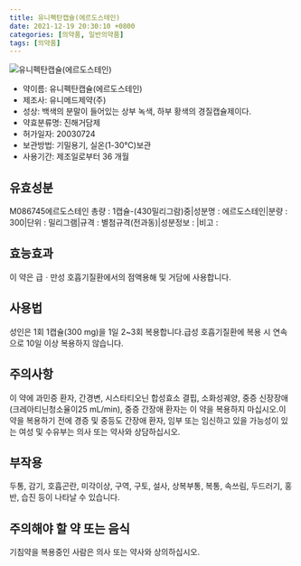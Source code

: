 ```yaml
---
title: 유니펙탄캡슐(에르도스테인)
date: 2021-12-19 20:30:10 +0800
categories: [의약품, 일반의약품]
tags: [의약품]
---
```

![유니펙탄캡슐(에르도스테인)](https://nedrug.mfds.go.kr/pbp/cmn/itemImageDownload/151317963768300004)

- 약이름: 유니펙탄캡슐(에르도스테인)
- 제조사: 유니메드제약(주)
- 성상: 백색의 분말이 들어있는 상부 녹색, 하부 황색의 경질캡슐제이다.
- 약효분류명: 진해거담제
- 허가일자: 20030724
- 보관방법: 기밀용기, 실온(1-30℃)보관
- 사용기간: 제조일로부터 36 개월
## 유효성분
M086745에르도스테인
총량 : 1캡슐-(430밀리그람)중|성분명 : 에르도스테인|분량 : 300|단위 : 밀리그램|규격 : 별첨규격(전과동)|성분정보 : |비고 :
## 효능효과
이 약은 급ㆍ만성 호흡기질환에서의 점액용해 및 거담에 사용합니다.
## 사용법
성인은 1회 1캡슐(300 mg)을 1일 2~3회 복용합니다.급성 호흡기질환에 복용 시 연속으로 10일 이상 복용하지 않습니다.
## 주의사항
이 약에 과민증 환자, 간경변, 시스타티오닌 합성효소 결핍, 소화성궤양, 중증 신장장애(크레아티닌청소율이25 mL/min), 중증 간장애 환자는 이 약을 복용하지 마십시오.이 약을 복용하기 전에 경증 및 중등도 간장애 환자, 임부 또는 임신하고 있을 가능성이 있는 여성 및 수유부는 의사 또는 약사와 상담하십시오.
## 부작용
두통, 감기, 호흡곤란, 미각이상, 구역, 구토, 설사, 상복부통, 복통, 속쓰림, 두드러기, 홍반, 습진 등이 나타날 수 있습니다.
## 주의해야 할 약 또는 음식
기침약을 복용중인 사람은 의사 또는 약사와 상의하십시오.
